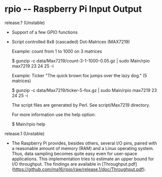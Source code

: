# rpio -- Raspberry Pi Input Output

release.? (Unstable)

* Support of a few GPIO functions

* Script controlled 8x8 (cascaded) Dot-Matrices (MAX7219)

  Example: count from 1 to 1000 on 3 matrices

  $ gunzip -c data/Max7219/count-3-1-1000-0.05.gz | sudo Main/rpio max7219 23 24 25 -i

  Example: Ticker "The quick brown fox jumps over the lazy dog." (5 matrices)

  $ gunzip -c data/Max7219/ticker-5-fox.gz | sudo Main/rpio max7219 23 24 25 -i

  The script files are generated by Perl. See script/Max7219 directory.

  For more information use the help option:

  $ Main/rpio help

release.1 (Unstable)

* The Raspberry Pi provides, besides others, several I/O pins, paired with a reasonable amount of memory (RAM) and a Linux operating system. Thus, data sampling becomes quite easy even for user-space applications. This implementation tries to estimate an upper bound for I/O throughput. The findings are available in [Throughput.pdf] (https://github.com/ma16/rpio/raw/release.1/doc/Throughput.pdf).
